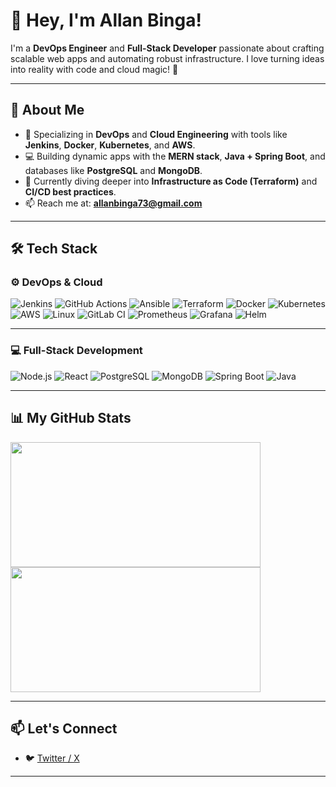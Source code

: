 # 👋 Hey, I'm Allan Binga!

I'm a **DevOps Engineer** and **Full-Stack Developer** passionate about crafting scalable web apps and automating robust infrastructure. I love turning ideas into reality with code and cloud magic! 🚀

---

## 🌟 About Me

- 🔧 Specializing in **DevOps** and **Cloud Engineering** with tools like **Jenkins**, **Docker**, **Kubernetes**, and **AWS**.
- 💻 Building dynamic apps with the **MERN stack**, **Java + Spring Boot**, and databases like **PostgreSQL** and **MongoDB**.
- 🌱 Currently diving deeper into **Infrastructure as Code (Terraform)** and **CI/CD best practices**.
- 📫 Reach me at: **[allanbinga73@gmail.com](mailto:allanbinga73@gmail.com)**

---

## 🛠️ Tech Stack

### ⚙️ DevOps & Cloud

![Jenkins](https://img.shields.io/badge/Jenkins-%23D24939.svg?style=for-the-badge&logo=jenkins&logoColor=white)
![GitHub Actions](https://img.shields.io/badge/GitHub%20Actions-%232671E5.svg?style=for-the-badge&logo=githubactions&logoColor=white)
![Ansible](https://img.shields.io/badge/Ansible-%231A1918.svg?style=for-the-badge&logo=ansible&logoColor=white)
![Terraform](https://img.shields.io/badge/Terraform-%235835CC.svg?style=for-the-badge&logo=terraform&logoColor=white)
![Docker](https://img.shields.io/badge/Docker-%232496ED.svg?style=for-the-badge&logo=docker&logoColor=white)
![Kubernetes](https://img.shields.io/badge/Kubernetes-%23326CE5.svg?style=for-the-badge&logo=kubernetes&logoColor=white)
![AWS](https://img.shields.io/badge/AWS-%23FF9900.svg?style=for-the-badge&logo=amazonaws&logoColor=white)
![Linux](https://img.shields.io/badge/Linux-%23FCC624.svg?style=for-the-badge&logo=linux&logoColor=black)
![GitLab CI](https://img.shields.io/badge/GitLab%20CI-%23FCA121.svg?style=for-the-badge&logo=gitlab&logoColor=white)
![Prometheus](https://img.shields.io/badge/Prometheus-%23E6522C.svg?style=for-the-badge&logo=prometheus&logoColor=white)
![Grafana](https://img.shields.io/badge/Grafana-%23F46800.svg?style=for-the-badge&logo=grafana&logoColor=white)
![Helm](https://img.shields.io/badge/Helm-%230F1689.svg?style=for-the-badge&logo=helm&logoColor=white)

---

### 💻 Full-Stack Development

![Node.js](https://img.shields.io/badge/Node.js-%23339933.svg?style=for-the-badge&logo=node.js&logoColor=white)
![React](https://img.shields.io/badge/React-%2320232a.svg?style=for-the-badge&logo=react&logoColor=%2361DAFB)
![PostgreSQL](https://img.shields.io/badge/PostgreSQL-%23316192.svg?style=for-the-badge&logo=postgresql&logoColor=white)
![MongoDB](https://img.shields.io/badge/MongoDB-%2347A248.svg?style=for-the-badge&logo=mongodb&logoColor=white)
![Spring Boot](https://img.shields.io/badge/Spring_Boot-%236DB33F.svg?style=for-the-badge&logo=spring-boot&logoColor=white)
![Java](https://img.shields.io/badge/Java-%23ED8B00.svg?style=for-the-badge&logo=java&logoColor=white)

---

## 📊 My GitHub Stats

<img src="https://github-readme-stats.vercel.app/api?username=Allan-Binga&show_icons=true&theme=radical" width="400" height="200" />
<img src="https://streak-stats.demolab.com/?user=Allan-Binga&theme=radical" width="400" height="200" />

---

## 📫 Let's Connect

<!-- - 💼 [LinkedIn](https://www.linkedin.com/in/allanbinga) -->
<!-- - 🌐 [Portfolio](https://allanbinga.dev) -->

- 🐦 [Twitter / X](https://x.com/B1nga__)

---
